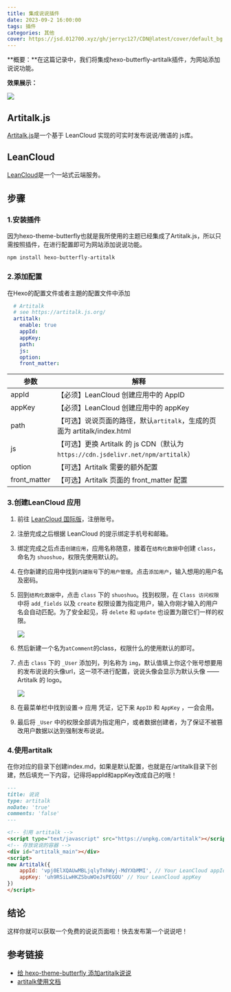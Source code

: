 ```yaml
---
title: 集成说说插件
date: 2023-09-2 16:00:00
tags: 插件
categories: 其他
cover: https://jsd.012700.xyz/gh/jerryc127/CDN@latest/cover/default_bg.png
---
```

**概要：**在这篇记录中，我们将集成hexo-butterfly-artitalk插件，为网站添加说说功能。

**效果展示：**

![](https://cdn.jsdelivr.net/gh/pengpen1/blog-images/20230908110247.png)

## Artitalk.js

[Artitalk.js](https://artitalk.js.org/)是一个基于 LeanCloud 实现的可实时发布说说/微语的 js库。

## LeanCloud

[LeanCloud](https://www.leancloud.cn/)是一个一站式云端服务。

## 步骤

### 1.安装插件

因为hexo-theme-butterfly也就是我所使用的主题已经集成了Artitalk.js，所以只需按照插件，在进行配置即可为网站添加说说功能。

```bash
npm install hexo-butterfly-artitalk
```

### 2.添加配置

在Hexo的配置文件或者主題的配置文件中添加

```yml
  # Artitalk
  # see https://artitalk.js.org/
  artitalk:
    enable: true
    appId:
    appKey:
    path:
    js:
    option:
    front_matter:
```

| 参数         | 解释                                                         |
| ------------ | ------------------------------------------------------------ |
| appId        | 【必须】LeanCloud 创建应用中的 AppID                         |
| appKey       | 【必须】LeanCloud 创建应用中的 appKey                        |
| path         | 【可选】说说页面的路径，默认`artitalk`，生成的页面为 artitalk/index.html |
| js           | 【可选】更换 Artitalk 的 js CDN（默认为 `https://cdn.jsdelivr.net/npm/artitalk`） |
| option       | 【可选】Artitalk 需要的额外配置                              |
| front_matter | 【可选】Artitalk 页面的 front_matter 配置                    |

### 3.创建LeanCloud 应用

1. 前往 [LeanCloud 国际版](https://leancloud.app/)，注册账号。

2. 注册完成之后根据 LeanCloud 的提示绑定手机号和邮箱。

3. 绑定完成之后点击`创建应用`，应用名称随意，接着在`结构化数据`中创建 `class`，命名为 `shuoshuo`，权限先使用默认的。

4. 在你新建的应用中找到`内建账号`下的`用户管理`。点击`添加用户`，输入想用的用户名及密码。

5. 回到`结构化数据`中，点击 `class` 下的 `shuoshuo`。找到权限，在 `Class 访问权限`中将 `add_fields` 以及 `create` 权限设置为指定用户，输入你刚才输入的用户名会自动匹配。为了安全起见，将 `delete` 和 `update` 也设置为跟它们一样的权限。

   ![](https://cdn.jsdelivr.net/gh/pengpen1/blog-images/20230908111902.png)

6. 然后新建一个名为`atComment`的class，权限什么的使用默认的即可。

7. 点击 `class` 下的 `_User` 添加列，列名称为 `img`，默认值填上你这个账号想要用的发布说说的头像url，这一项不进行配置，说说头像会显示为默认头像 —— Artitalk 的 logo。

   ![](https://cdn.jsdelivr.net/gh/pengpen1/blog-images/20230908112211.png)

8. 在最菜单栏中找到设置-> 应用 凭证，记下来 `AppID` 和 `AppKey` ，一会会用。

9. 最后将 `_User` 中的权限全部调为指定用户，或者数据创建者，为了保证不被篡改用户数据以达到强制发布说说。

### 4.使用artitalk

在你对应的目录下创建index.md，如果是默认配置，也就是在/artitalk目录下创建，然后填充一下内容，记得将appId和appKey改成自己的哦！

```markdown
---
title: 说说
type: artitalk
noDate: 'true'
comments: 'false'
---

<!-- 引用 artitalk -->
<script type="text/javascript" src="https://unpkg.com/artitalk"></script>
<!-- 存放说说的容器 -->
<div id="artitalk_main"></div>
<script>
new Artitalk({
    appId: 'vpj0ElXQAUwMBLjqlyTnhWyj-MdYXbMMI', // Your LeanCloud appId
    appKey: 'uh9RSiLwHKZSbuWOeJsPEGOU' // Your LeanCloud appKey
})
</script>
```



## 结论

这样你就可以获取一个免费的说说页面啦！快去发布第一个说说吧！



## 参考链接

- [给 hexo-theme-butterfly 添加artitalk说说 ](https://github.com/jerryc127/butterfly-plugins/blob/main/hexo-butterfly-artitalk/README.md)
- [artitalk使用文档](https://artitalk.js.org/)